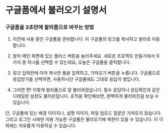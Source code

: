 # 구글폼에서 불러오기 설명서

### 구글폼을 3초만에 왈라폼으로 바꾸는 방법

1) 이전에 사용 중인 구글폼을 준비합니다. 이 구글폼의 링크를 복사하고 왈라로 이동합니다.

2) 왈라 메인 화면에 있는 플러스 버튼을 눌러주세요. 새로운 프로젝트 만들기에서 두가지 중 하나를 선택할 수 있는데요, 오늘은 구글폼을 클릭합니다.

3) 링크 입력란에 아까 복사한 폼을 입력하고, 가져오기 버튼을 누릅니다. 구글폼으로 응답받기를 선택하면, 사용하시던 구글폼에도 그대로 응답이 쌓입니다. 

4) 그러면 짠! 이렇게 왈라폼으로 잘 불러와졌습니다. 필수 응답이나 응답확인과 같은 디테일한 설정도 불러온답니다. 로직을 확인해보면, 완벽하게 불러와진걸 보실 수 있습니다.

단, 구글폼에 있는 배경 이미지나, 설명 이미지, 파일 업로드 질문은 가져오지 않습니다. 그리고 로그인 시에만 이용 가능한 구글폼은 불러오기에 제한이 있을 수 있습니다. 이 이외에는 자유롭게 이용하실 수 있습니다.